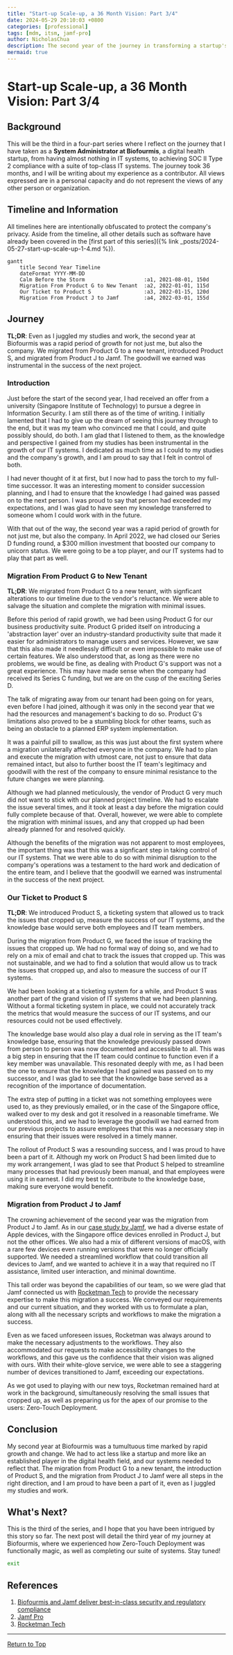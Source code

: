 ```yaml
---
title: "Start-up Scale-up, a 36 Month Vision: Part 3/4"
date: 2024-05-29 20:10:03 +0800
categories: [professional]
tags: [mdm, itsm, jamf-pro]
author: NicholasChua
description: The second year of the journey in transforming a startup's IT systems from nothing to SOC II Type 2 compliance in 36 months.
mermaid: true
---
```


# Start-up Scale-up, a 36 Month Vision: Part 3/4

## Background

This will be the third in a four-part series where I reflect on the journey that I have taken as a **System Administrator at Biofourmis**, a digital health startup, from having almost nothing in IT systems, to achieving SOC II Type 2 compliance with a suite of top-class IT systems. The journey took 36 months, and I will be writing about my experience as a contributor. All views expressed are in a personal capacity and do not represent the views of any other person or organization.

## Timeline and Information

All timelines here are intentionally obfuscated to protect the company's privacy. Aside from the timeline, all other details such as software have already been covered in the [first part of this series]({% link _posts/2024-05-27-start-up-scale-up-1-4.md %}).

```mermaid
gantt
    title Second Year Timeline
    dateFormat YYYY-MM-DD
    Calm Before the Storm                   :a1, 2021-08-01, 150d
    Migration From Product G to New Tenant  :a2, 2022-01-01, 115d
    Our Ticket to Product S                 :a3, 2022-01-15, 120d
    Migration From Product J to Jamf        :a4, 2022-03-01, 155d
```

## Journey

**TL;DR**: Even as I juggled my studies and work, the second year at Biofourmis was a rapid period of growth for not just me, but also the company. We migrated from Product G to a new tenant, introduced Product S, and migrated from Product J to Jamf. The goodwill we earned was instrumental in the success of the next project.

### Introduction

Just before the start of the second year, I had received an offer from a university (Singapore Institute of Technology) to pursue a degree in Information Security. I am still there as of the time of writing. I initially lamented that I had to give up the dream of seeing this journey through to the end, but it was my team who convinced me that I could, and quite possibly should, do both. I am glad that I listened to them, as the knowledge and perspective I gained from my studies has been instrumental in the growth of our IT systems. I dedicated as much time as I could to my studies and the company's growth, and I am proud to say that I felt in control of both.

I had never thought of it at first, but I now had to pass the torch to my full-time successor. It was an interesting moment to consider succession planning, and I had to ensure that the knowledge I had gained was passed on to the next person. I was proud to say that person had exceeded my expectations, and I was glad to have seen my knowledge transferred to someone whom I could work with in the future.

With that out of the way, the second year was a rapid period of growth for not just me, but also the company. In April 2022, we had closed our Series D funding round, a $300 million investment that boosted our company to unicorn status. We were going to be a top player, and our IT systems had to play that part as well.

### Migration From Product G to New Tenant

**TL;DR**: We migrated from Product G to a new tenant, with signficant alterations to our timeline due to the vendor's reluctance. We were able to salvage the situation and complete the migration with minimal issues.

Before this period of rapid growth, we had been using Product G for our business productivity suite. Product G prided itself on introducing a 'abstraction layer' over an industry-standard productivity suite that made it easier for administrators to manage users and services. However, we saw that this also made it needlessly difficult or even impossible to make use of certain features. We also understood that, as long as there were no problems, we would be fine, as dealing with Product G's support was not a great experience. This may have made sense when the company had received its Series C funding, but we are on the cusp of the exciting Series D.

The talk of migrating away from our tenant had been going on for years, even before I had joined, although it was only in the second year that we had the resources and management's backing to do so. Product G's limitations also proved to be a stumbling block for other teams, such as being an obstacle to a planned ERP system implementation.

It was a painful pill to swallow, as this was just about the first system where a migration unilaterally affected everyone in the company. We had to plan and execute the migration with utmost care, not just to ensure that data remained intact, but also to further boost the IT team's legitimacy and goodwill with the rest of the company to ensure minimal resistance to the future changes we were planning.

Although we had planned meticulously, the vendor of Product G very much did not want to stick with our planned project timeline. We had to escalate the issue several times, and it took at least a day before the migration could fully complete because of that. Overall, however, we were able to complete the migration with minimal issues, and any that cropped up had been already planned for and resolved quickly.

Although the benefits of the migration was not apparent to most employees, the important thing was that this was a signficant step in taking control of our IT systems. That we were able to do so with minimal disruption to the company's operations was a testament to the hard work and dedication of the entire team, and I believe that the goodwill we earned was instrumental in the success of the next project.

### Our Ticket to Product S

**TL;DR**: We introduced Product S, a ticketing system that allowed us to track the issues that cropped up, measure the success of our IT systems, and the knowledge base would serve both employees and IT team members.

During the migration from Product G, we faced the issue of tracking the issues that cropped up. We had no formal way of doing so, and we had to rely on a mix of email and chat to track the issues that cropped up. This was not sustainable, and we had to find a solution that would allow us to track the issues that cropped up, and also to measure the success of our IT systems.

We had been looking at a ticketing system for a while, and Product S was another part of the grand vision of IT systems that we had been planning. Without a formal ticketing system in place, we could not accurately track the metrics that would measure the success of our IT systems, and our resources could not be used effectively.

The knowledge base would also play a dual role in serving as the IT team's knowledge base, ensuring that the knowledge previously passed down from person to person was now documented and accessible to all. This was a big step in ensuring that the IT team could continue to function even if a key member was unavailable. This resonated deeply with me, as I had been the one to ensure that the knowledge I had gained was passed on to my successor, and I was glad to see that the knowledge base served as a recognition of the importance of documentation.

The extra step of putting in a ticket was not something employees were used to, as they previously emailed, or in the case of the Singapore office, walked over to my desk and got it resolved in a reasonable timeframe. We understood this, and we had to leverage the goodwill we had earned from our previous projects to assure employees that this was a necessary step in ensuring that their issues were resolved in a timely manner.

The rollout of Product S was a resounding success, and I was proud to have been a part of it. Although my work on Product S had been limited due to my work arrangement, I was glad to see that Product S helped to streamline many processes that had previously been manual, and that employees were using it in earnest. I did my best to contribute to the knowledge base, making sure everyone would benefit.

### Migration from Product J to Jamf

The crowning achievement of the second year was the migration from Product J to Jamf. As in our [case study by Jamf][2], we had a diverse estate of Apple devices, with the Singapore office devices enrolled in Product J, but not the other offices. We also had a mix of different versions of macOS, with a rare few devices even running versions that were no longer officially supported. We needed a streamlined workflow that could transition all devices to Jamf, and we wanted to achieve it in a way that required no IT assistance, limited user interaction, and minimal downtime.

This tall order was beyond the capabilities of our team, so we were glad that Jamf connected us with [Rocketman Tech][3] to provide the necessary expertise to make this migration a success. We conveyed our requirements and our current situation, and they worked with us to formulate a plan, along with all the necessary scripts and workflows to make the migration a success.

Even as we faced unforeseen issues, Rocketman was always around to make the necessary adjustments to the workflows. They also accommodated our requests to make accessibility changes to the workflows, and this gave us the confidence that their vision was aligned with ours. With their white-glove service, we were able to see a staggering number of devices transitioned to Jamf, exceeding our expectations.

As we got used to playing with our new toys, Rocketman remained hard at work in the background, simultaneously resolving the small issues that cropped up, as well as preparing us for the apex of our promise to the users: Zero-Touch Deployment.

## Conclusion

My second year at Biofourmis was a tumultuous time marked by rapid growth and change. We had to act less like a startup and more like an established player in the digital health field, and our systems needed to reflect that. The migration from Product G to a new tenant, the introduction of Product S, and the migration from Product J to Jamf were all steps in the right direction, and I am proud to have been a part of it, even as I juggled my studies and work.

## What's Next?

This is the third of the series, and I hope that you have been intrigued by this story so far. The next post will detail the third year of my journey at Biofourmis, where we experienced how Zero-Touch Deployment was functionally magic, as well as completing our suite of systems. Stay tuned!

```bash
exit
```

## References

1. [Biofourmis and Jamf deliver best-in-class security and regulatory compliance][1]
2. [Jamf Pro][2]
3. [Rocketman Tech][3]

[1]: https://www.jamf.com/resources/case-studies/biofourmis-and-jamf-deliver-best-in-class-security-and-regulatory-compliance/
[2]: https://www.jamf.com/products/jamf-pro/
[3]: https://www.rocketman.tech/

---

[Return to Top](#start-up-scale-up-a-36-month-vision-part-24)